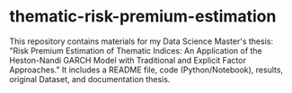 # thematic-risk-premium-estimation
This repository contains materials for my Data Science Master's thesis: "Risk Premium Estimation of Thematic Indices: An Application of the Heston-Nandi GARCH Model with Traditional and Explicit Factor Approaches." It includes a README file, code (Python/Notebook), results, original Dataset, and documentation thesis.
